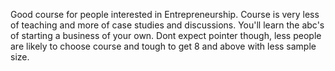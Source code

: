 Good course for people interested in Entrepreneurship. Course is very less of teaching and more of case studies and discussions. You'll learn the abc's of starting a business of your own. Dont expect pointer though, less people are likely to choose course and tough to get 8 and above with less sample size.
